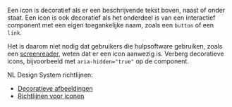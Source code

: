 <!-- @license CC0-1.0 -->

Een icon is decoratief als er een beschrijvende tekst boven, naast of onder staat. Een icon is ook decoratief als het onderdeel is van een interactief component met een eigen toegankelijke naam, zoals een `button` of een `link`.

Het is daarom niet nodig dat gebruikers die hulpsoftware gebruiken, zoals een [screenreader](/woordenlijst/#screenreader), weten dat er een icon aanwezig is. Verberg decoratieve icons, bijvoorbeeld met `aria-hidden="true"` op de component.

NL Design System richtlijnen:

- [Decoratieve afbeeldingen](/richtlijnen/content/afbeeldingen/decoratieve-afbeeldingen)
- [Richtlijnen voor iconen](/richtlijnen/stijl/iconen/)
